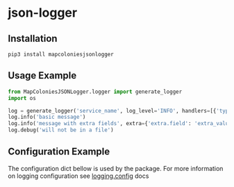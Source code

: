 # json-logger

## Installation
```
pip3 install mapcoloniesjsonlogger
```

## Usage Example
```py
from MapColoniesJSONLogger.logger import generate_logger
import os

log = generate_logger('service_name', log_level='INFO', handlers=[{'type': 'rotating_file', 'path': '/var/log/service.log'}])
log.info('basic message')
log.info('message with extra fields', extra={'extra.field': 'extra_value', 'service': 'some_service'}) # supports nesting of fields
log.debug('will not be in a file')
```

## Configuration Example
The configuration dict bellow is used by the package. For more information on logging configuration see [logging.config](https://docs.python.org/3.6/library/logging.config.html#module-logging.config) docs
